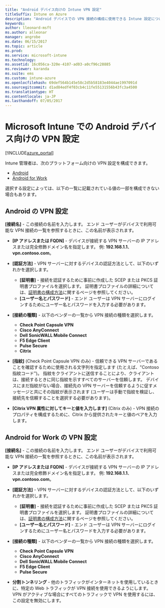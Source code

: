 ```yaml
---
title: "Android デバイス向けの Intune VPN 設定"
titleSuffix: Intune on Azure
description: "Android デバイスでの VPN 接続の構成に使用できる Intune 設定について説明します"
keywords: 
author: lleonard-msft
ms.author: alleonar
manager: angrobe
ms.date: 06/15/2017
ms.topic: article
ms.prod: 
ms.service: microsoft-intune
ms.technology: 
ms.assetid: 16c056ca-320e-4107-ad03-a0cf96c28885
ms.reviewer: karanda
ms.suite: ems
ms.custom: intune-azure
ms.openlocfilehash: 69def564b145e58c2d5b58183e4044ae1997091d
ms.sourcegitcommit: d1ad84edf4f03cb4c11fe55131556b43fc3a4500
ms.translationtype: HT
ms.contentlocale: ja-JP
ms.lasthandoff: 07/05/2017
---
```

# <a name="vpn-settings-for-android-devices-in-microsoft-intune"></a>Microsoft Intune での Android デバイス向けの VPN 設定

[!INCLUDE[azure_portal](./includes/azure_portal.md)]

Intune 管理者は、次のプラットフォーム向けの VPN 設定を構成できます。

- [Android](#android-vpn-settings)
- [Android for Work](#android-for-work-vpn-settings)

選択する設定によっては、以下の一覧に記載されている値の一部を構成できない場合もあります。

## <a name="android-vpn-settings"></a>Android の VPN 設定
**[接続名]** - この接続の名前を入力します。 エンド ユーザーがデバイスで利用可能な VPN 接続の一覧を参照するときに、この名前が表示されます。
- **[IP アドレスまたは FQDN]** - デバイスが接続する VPN サーバーの IP アドレスまたは完全修飾ドメイン名を指定します。 例: **192.168.1.1**、**vpn.contoso.com**。
- **[認証方法]** - VPN サーバーに対するデバイスの認証方法として、以下のいずれかを選択します。
    - **[証明書]** - 接続を認証するために事前に作成した SCEP または PKCS 証明書プロファイルを選択します。 証明書プロファイルの詳細については、[証明書の構成方法](certificates-configure.md)に関するページを参照してください。
    - **[ユーザー名とパスワード]** - エンド ユーザーは VPN サーバーにログインするためにユーザー名とパスワードを入力する必要があります。
- **[接続の種類]** - 以下のベンダーの一覧から VPN 接続の種類を選択します。
    - **Check Point Capsule VPN**
    - **Cisco AnyConnect**
    - **Dell SonicWALL Mobile Connect**
    - **F5 Edge Client**
    - **Pulse Secure**
    - **Citrix**

- **[指紋]** (Check Point Capsule VPN のみ) - 信頼できる VPN サーバーであることを確認するために使用される文字列を指定します (たとえば、"Contoso 指紋コード")。 指紋をクライアントに送信することにより、クライアントは、接続するときに同じ指紋を示すすべてのサーバーを信頼します。 デバイスにまだ指紋がない場合、接続先の VPN サーバーを信頼するように促すメッセージと共にその指紋が表示されます (ユーザーは手動で指紋を検証し、接続先を信頼することを選択する必要があります)。
- **[Citrix VPN 属性に対してキーと値を入力します]** (Citrix のみ) - VPN 接続のプロパティを構成するために、Citrix から提供されたキーと値のペアを入力します。

## <a name="android-for-work-vpn-settings"></a>Android for Work の VPN 設定

**[接続名]** - この接続の名前を入力します。 エンド ユーザーがデバイスで利用可能な VPN 接続の一覧を参照するときに、この名前が表示されます。
- **[IP アドレスまたは FQDN]** - デバイスが接続する VPN サーバーの IP アドレスまたは完全修飾ドメイン名を指定します。 例: **192.168.1.1**、**vpn.contoso.com**。
- **[認証方法]** - VPN サーバーに対するデバイスの認証方法として、以下のいずれかを選択します。
    - **[証明書]** - 接続を認証するために事前に作成した SCEP または PKCS 証明書プロファイルを選択します。 証明書プロファイルの詳細については、[証明書の構成方法](certificates-configure.md)に関するページを参照してください。
    - **[ユーザー名とパスワード]** - エンド ユーザーは VPN サーバーにログインするためにユーザー名とパスワードを入力する必要があります。
- **[接続の種類]** - 以下のベンダーの一覧から VPN 接続の種類を選択します。
    - **Check Point Capsule VPN**
    - **Cisco AnyConnect**
    - **Dell SonicWALL Mobile Connect**
    - **F5 Edge Client**
    - **Pulse Secure**

- **分割トンネリング** - 他のトラフィックがインターネットを使用しているときに、特定の Web トラフィックが VPN 接続を使用できるようにします。 VPN がアクティブな場合にすべてのトラフィックで VPN を使用するには、この設定を無効にします。
